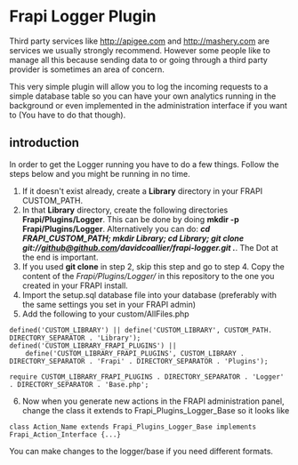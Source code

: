 Frapi Logger Plugin
===================

Third party services like http://apigee.com and http://mashery.com are services we usually strongly recommend. However some people like to manage all this because
sending data to or going through a third party provider is sometimes an area of concern.

This very simple plugin will allow you to log the incoming requests to a simple database table so you can have your own analytics running in the background or even
implemented in the administration interface if you want to (You have to do that though).

introduction
------------
In order to get the Logger running you have to do a few things. Follow the steps below and you might be running in no time.

  1. If it doesn't exist already, create a **Library** directory in your FRAPI CUSTOM_PATH. 
  2. In that **Library** directory, create the following directories **Frapi/Plugins/Logger**. This can be done by doing **mkdir -p Frapi/Plugins/Logger**. Alternatively you can do: ***cd FRAPI_CUSTOM_PATH; mkdir Library; cd Library; git clone git://github@github.com/davidcoallier/frapi-logger.git .***. The Dot at the end is important.
  3. If you used **git clone** in step 2, skip this step and go to step 4. Copy the content of the *Frapi/Plugins/Logger/* in this repository to the one you created in your FRAPI install. 
  4. Import the setup.sql database file into your database (preferably with the same settings you set in your FRAPI admin)
  5. Add the following to your custom/AllFiles.php

	defined('CUSTOM_LIBRARY') || define('CUSTOM_LIBRARY', CUSTOM_PATH. DIRECTORY_SEPARATOR . 'Library');
	defined('CUSTOM_LIBRARY_FRAPI_PLUGINS') || 
		define('CUSTOM_LIBRARY_FRAPI_PLUGINS', CUSTOM_LIBRARY . DIRECTORY_SEPARATOR . 'Frapi' . DIRECTORY_SEPARATOR . 'Plugins');

	require CUSTOM_LIBRARY_FRAPI_PLUGINS . DIRECTORY_SEPARATOR . 'Logger' . DIRECTORY_SEPARATOR . 'Base.php';

  6. Now when you generate new actions in the FRAPI administration panel, change the class it extends to Frapi_Plugins_Logger_Base so it looks like
    
	class Action_Name extends Frapi_Plugins_Logger_Base implements Frapi_Action_Interface {...}

You can make changes to the logger/base if you need different formats.
